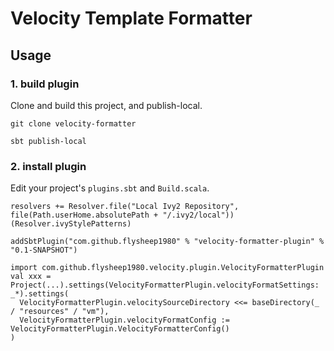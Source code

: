 # Velocity Template Formatter

## Usage

### 1. build plugin

Clone and build this project, and publish-local.

```git clone velocity-formatter```

```sbt publish-local```

### 2. install plugin

Edit your project's ```plugins.sbt``` and ```Build.scala```.

```
resolvers += Resolver.file("Local Ivy2 Repository", file(Path.userHome.absolutePath + "/.ivy2/local"))(Resolver.ivyStylePatterns)

addSbtPlugin("com.github.flysheep1980" % "velocity-formatter-plugin" % "0.1-SNAPSHOT")
```

```
import com.github.flysheep1980.velocity.plugin.VelocityFormatterPlugin
val xxx = Project(...).settings(VelocityFormatterPlugin.velocityFormatSettings: _*).settings(
  VelocityFormatterPlugin.velocitySourceDirectory <<= baseDirectory(_ / "resources" / "vm"),
  VelocityFormatterPlugin.velocityFormatConfig := VelocityFormatterPlugin.VelocityFormatterConfig()
)
```
